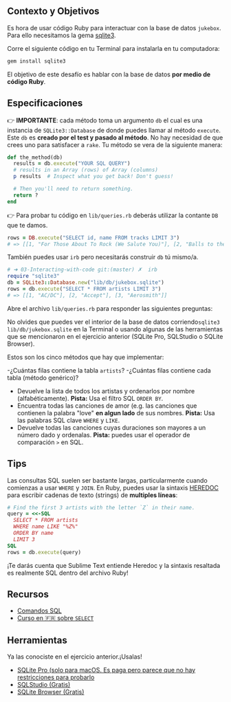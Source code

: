 ## Contexto y Objetivos

Es hora de usar código Ruby para interactuar con la base de datos `jukebox`. Para ello necesitamos la gema [sqlite3](http://rubygems.org/gems/sqlite3).

Corre el siguiente código en tu Terminal  para instalarla en tu computadora:

```bash
gem install sqlite3
```

El objetivo de este desafío es hablar con la base de datos **por medio de código Ruby**.

## Especificaciones

👉 **IMPORTANTE**: cada método toma un argumento `db` el cual es una instancia de `SQLite3::Database` de donde puedes llamar al método `execute`. Este `db` es **creado por el test y pasado al método**. No hay necesidad de que crees uno para satisfacer a `rake`. Tu método se vera de la siguiente manera:

```ruby
def the_method(db)
  results = db.execute("YOUR SQL QUERY")
  # results in an Array (rows) of Array (columns)
  p results  # Inspect what you get back! Don't guess!

  # Then you'll need to return something.
  return ?
end
```

👉 Para probar tu código en `lib/queries.rb` deberás utilizar la contante `DB` que te damos.

```ruby
rows = DB.execute("SELECT id, name FROM tracks LIMIT 3")
# => [[1, "For Those About To Rock (We Salute You)"], [2, "Balls to the Wall"], [3, "Fast As a Shark"]]
```

También puedes usar `irb` pero necesitarás construir `db` tú mismo/a.

```ruby
# ➜ 03-Interacting-with-code git:(master) ✗  irb
require "sqlite3"
db = SQLite3::Database.new("lib/db/jukebox.sqlite")
rows = db.execute("SELECT * FROM artists LIMIT 3")
# => [[1, "AC/DC"], [2, "Accept"], [3, "Aerosmith"]]
```

Abre el archivo  `lib/queries.rb` para responder las siguientes preguntas:

No olvides que puedes ver el interior de la base de datos corriendo`sqlite3 lib/db/jukebox.sqlite` en la Terminal o usando algunas de las herramientas que se mencionaron en el ejercicio anterior (SQLite Pro, SQLStudio o SQLite Browser).

Estos son los cinco métodos que hay que implementar:

-¿Cuántas filas contiene la tabla `artists`?
-¿Cuántas filas contiene cada tabla (método genérico)?
- Devuelve la lista de todos los artistas y ordenarlos por nombre (alfabéticamente). **Pista:** Usa el filtro SQL `ORDER BY`.
- Encuentra todas las canciones de amor (e.g. las canciones que contienen la palabra "love" **en algun lado** de sus nombres. **Pista:** Usa las palabras SQL clave `WHERE` y `LIKE`.
- Devuelve todas las canciones cuyas duraciones son mayores a un número dado y ordenalas. **Pista:** puedes usar el operador de comparación `>` en SQL.

## Tips

Las consultas SQL suelen ser bastante largas, particularmente cuando comienzas a usar `WHERE` y `JOIN`. En Ruby, puedes usar la sintaxis [HEREDOC](https://zaiste.net/heredoc_in_ruby/) para escribir cadenas de texto (strings) de **multiples líneas**:

```ruby
# Find the first 3 artists with the letter `Z` in their name.
query = <<-SQL
  SELECT * FROM artists
  WHERE name LIKE "%Z%"
  ORDER BY name
  LIMIT 3
SQL
rows = db.execute(query)
```

¡Te darás cuenta que Sublime Text entiende Heredoc y la sintaxis resaltada es realmente SQL dentro del archivo Ruby!

## Recursos

* [Comandos SQL](http://www.sqlcommands.net/)
* [Curso en 🇫🇷 sobre `SELECT`](http://sqlpro.developpez.com/cours/sqlaz/select/#L3.4)

## Herramientas

Ya las conociste en el ejercicio anterior.¡Usalas!

- [SQLite Pro (solo para macOS. Es paga pero parece que no hay restricciones para probarlo](https://www.sqlitepro.com/)
- [SQLStudio (Gratis)](http://sqlitestudio.pl/)
- [SQLite Browser (Gratis)](http://sqlitebrowser.org/)
